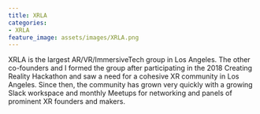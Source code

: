 ```yaml
---
title: XRLA
categories:
- XRLA
feature_image: assets/images/XRLA.png
---
```


XRLA is the largest AR/VR/ImmersiveTech group in Los Angeles. The other co-founders and I formed the group after participating in the 2018 Creating Reality Hackathon and saw a need for a cohesive XR community in Los Angeles. Since then, the community has grown very quickly with a growing Slack workspace and monthly Meetups for networking and panels of prominent XR founders and makers.
